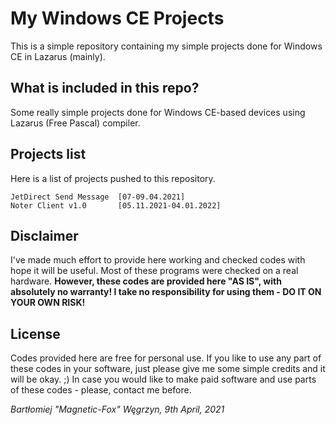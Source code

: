 # My Windows CE Projects

This is a simple repository containing my simple projects done for Windows CE in Lazarus (mainly).

## What is included in this repo?

Some really simple projects done for Windows CE-based devices using Lazarus (Free Pascal) compiler.

## Projects list

Here is a list of projects pushed to this repository.

```
JetDirect Send Message  [07-09.04.2021]
Noter Client v1.0       [05.11.2021-04.01.2022]
```

## Disclaimer

I've made much effort to provide here working and checked codes with hope it will be useful. Most of these programs were checked on a real hardware.
**However, these codes are provided here "AS IS", with absolutely no warranty! I take no responsibility for using them - DO IT ON YOUR OWN RISK!**

## License

Codes provided here are free for personal use.
If you like to use any part of these codes in your software, just please give me some simple credits and it will be okay. ;)
In case you would like to make paid software and use parts of these codes - please, contact me before.

*Bartłomiej "Magnetic-Fox" Węgrzyn,
9th April, 2021*
